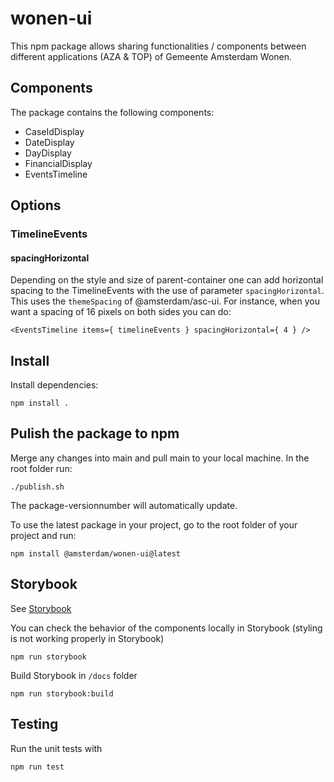 # wonen-ui
This npm package allows sharing functionalities / components between different applications (AZA & TOP) of Gemeente Amsterdam Wonen.

## Components
The package contains the following components:

- CaseIdDisplay
- DateDisplay
- DayDisplay
- FinancialDisplay
- EventsTimeline

## Options
### TimelineEvents
#### spacingHorizontal
Depending on the style and size of parent-container one can add horizontal spacing to the TimelineEvents with the use of parameter `spacingHorizontal`.
This uses the `themeSpacing` of @amsterdam/asc-ui.
For instance, when you want a spacing of 16 pixels on both sides you can do:

```<EventsTimeline items={ timelineEvents } spacingHorizontal={ 4 } />```

## Install

Install dependencies:
```
npm install .
```

## Pulish the package to npm

Merge any changes into main and pull main to your local machine.
In the root folder run:
```
./publish.sh
```
The package-versionnumber will automatically update.

To use the latest package in your project, go to the root folder of your project and run:
```
npm install @amsterdam/wonen-ui@latest
```
## Storybook
See [Storybook](https://amsterdam.github.io/wonen-ui/)

You can check the behavior of the components locally in Storybook (styling is not working properly in Storybook)
```
npm run storybook
```

Build Storybook in `/docs` folder
```
npm run storybook:build
```

## Testing
Run the unit tests with
```
npm run test
```
